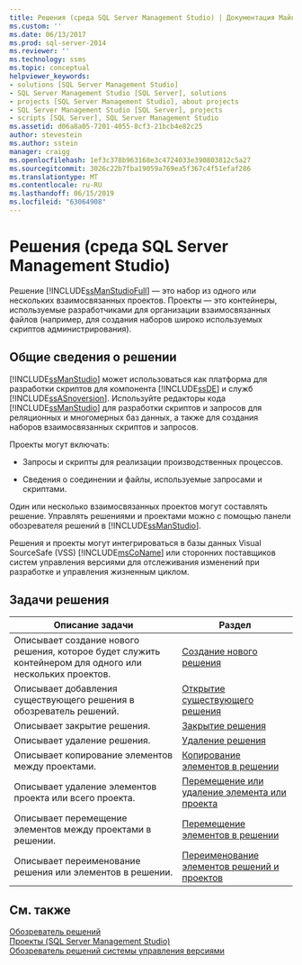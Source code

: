 ```yaml
---
title: Решения (среда SQL Server Management Studio) | Документация Майкрософт
ms.custom: ''
ms.date: 06/13/2017
ms.prod: sql-server-2014
ms.reviewer: ''
ms.technology: ssms
ms.topic: conceptual
helpviewer_keywords:
- solutions [SQL Server Management Studio]
- SQL Server Management Studio [SQL Server], solutions
- projects [SQL Server Management Studio], about projects
- SQL Server Management Studio [SQL Server], projects
- scripts [SQL Server], SQL Server Management Studio
ms.assetid: d06a8a05-7201-4055-8cf3-21bcb4e82c25
author: stevestein
ms.author: sstein
manager: craigg
ms.openlocfilehash: 1ef3c378b963168e3c4724033e390803812c5a27
ms.sourcegitcommit: 3026c22b7fba19059a769ea5f367c4f51efaf286
ms.translationtype: MT
ms.contentlocale: ru-RU
ms.lasthandoff: 06/15/2019
ms.locfileid: "63064908"
---
```

# <a name="solutions-sql-server-management-studio"></a>Решения (среда SQL Server Management Studio)
  Решение [!INCLUDE[ssManStudioFull](../../includes/ssmanstudiofull-md.md)] — это набор из одного или нескольких взаимосвязанных проектов. Проекты — это контейнеры, используемые разработчиками для организации взаимосвязанных файлов (например, для создания наборов широко используемых скриптов администрирования).  
  
## <a name="solution-overview"></a>Общие сведения о решении  
 [!INCLUDE[ssManStudio](../../includes/ssmanstudio-md.md)] может использоваться как платформа для разработки скриптов для компонента [!INCLUDE[ssDE](../../includes/ssde-md.md)] и служб [!INCLUDE[ssASnoversion](../../includes/ssasnoversion-md.md)]. Используйте редакторы кода [!INCLUDE[ssManStudio](../../includes/ssmanstudio-md.md)] для разработки скриптов и запросов для реляционных и многомерных баз данных, а также для создания наборов взаимосвязанных скриптов и запросов.  
  
 Проекты могут включать:  
  
-   Запросы и скрипты для реализации производственных процессов.  
  
-   Сведения о соединении и файлы, используемые запросами и скриптами.  
  
 Один или несколько взаимосвязанных проектов могут составлять решение. Управлять решениями и проектами можно с помощью панели обозревателя решений в [!INCLUDE[ssManStudio](../../includes/ssmanstudio-md.md)].  
  
 Решения и проекты могут интегрироваться в базы данных Visual SourceSafe (VSS) [!INCLUDE[msCoName](../../includes/msconame-md.md)] или сторонних поставщиков систем управления версиями для отслеживания изменений при разработке и управления жизненным циклом.  
  
## <a name="solution-tasks"></a>Задачи решения  
  
|Описание задачи|Раздел|  
|----------------------|-----------|  
|Описывает создание нового решения, которое будет служить контейнером для одного или нескольких проектов.|[Создание нового решения](create-a-new-solution.md)|  
|Описывает добавления существующего решения в обозреватель решений.|[Открытие существующего решения](open-an-existing-solution.md)|  
|Описывает закрытие решения.|[Закрытие решения](close-a-solution.md)|  
|Описывает удаление решения.|[Удаление решения](delete-a-solution.md)|  
|Описывает копирование элементов между проектами.|[Копирование элементов в решении](copy-items-in-a-solution.md)|  
|Описывает удаление элементов проекта или всего проекта.|[Перемещение или удаление элемента или проекта](remove-or-delete-an-item-or-project.md)|  
|Описывает перемещение элементов между проектами в решении.|[Перемещение элементов в решении](move-items-in-a-solution.md)|  
|Описывает переименование решения или элементов в решении.|[Переименование элементов решений и проектов](rename-solutions-and-project-items.md)|  
  
## <a name="see-also"></a>См. также  
 [Обозреватель решений](solution-explorer.md)   
 [Проекты &#40;SQL Server Management Studio&#41;](projects-sql-server-management-studio.md)   
 [Обозреватель решений системы управления версиями](../../database-engine/solution-explorer-source-control.md)  
  
  
